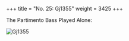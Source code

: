 +++
title = "No. 25: Gj1355"
weight = 3425
+++

The Partimento Bass Played Alone:

![Gj1355](/img/25FenBk4.jpg)

